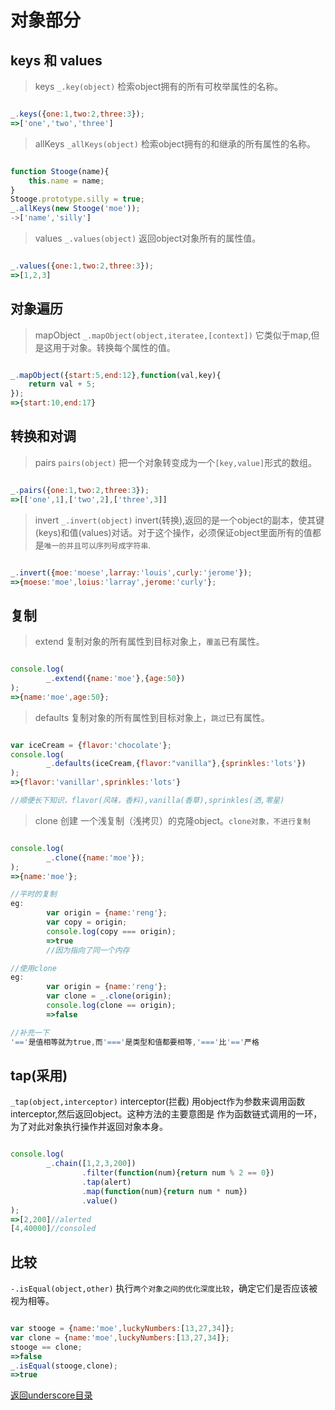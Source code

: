 # 对象部分

## keys 和 values

> keys
`_.key(object)`
检索object拥有的所有可枚举属性的名称。
```javascript

_.keys({one:1,two:2,three:3});
=>['one','two','three']

```

> allKeys
`_allKeys(object)`
检索object拥有的和继承的所有属性的名称。
```javascript

function Stooge(name){
	this.name = name;
}
Stooge.prototype.silly = true;
_.allKeys(new Stooge('moe'));
->['name','silly']

```

> values
`_.values(object)`
返回object对象所有的属性值。
```javascript

_.values({one:1,two:2,three:3});
=>[1,2,3]

```

## 对象遍历

> mapObject
`_.mapObject(object,iteratee,[context])`
它类似于map,但是这用于对象。转换每个属性的值。
```javascript

_.mapObject({start:5,end:12},function(val,key){
	return val + 5;
});
=>{start:10,end:17}

```

## 转换和对调

> pairs
`pairs(object)`
把一个对象转变成为一个`[key,value]`形式的数组。
```javascript

_.pairs({one:1,two:2,three:3});
=>[['one',1],['two',2],['three',3]]

```

> invert
`_.invert(object)`
invert(转换),返回的是一个object的副本，使其键(keys)和值(values)对话。对于这个操作，必须保证object里面所有的值都是`唯一的并且可以序列号成字符串`.
```javascript

_.invert({moe:'moese',larray:'louis',curly:'jerome'});
=>{moese:'moe',loius:'larray',jerome:'curly'};

```

## 复制

> extend
复制对象的所有属性到目标对象上，`覆盖`已有属性。
```javascript

console.log(
		_.extend({name:'moe'},{age:50})
);
=>{name:'moe',age:50};

```

>defaults
复制对象的所有属性到目标对象上，`跳过`已有属性。
```javascript

var iceCream = {flavor:'chocolate'};
console.log(
		_.defaults(iceCream,{flavor:"vanilla"},{sprinkles:'lots'})
);
=>{flavor:'vanillar',sprinkles:'lots'}

//顺便长下知识，flavor(风味，香料),vanilla(香草),sprinkles(洒,零星)

```

> clone
创建 一个浅复制（浅拷贝）的克隆object。`clone对象，不进行复制`
```javascript

console.log(
		_.clone({name:'moe'});
);
=>{name:'moe'};

//平时的复制
eg:
		var origin = {name:'reng'};
		var copy = origin;
		console.log(copy === origin);
		=>true
		//因为指向了同一个内存

//使用clone
eg:
		var origin = {name:'reng'};
		var clone = _.clone(origin);
		console.log(clone == origin);
		=>false

//补充一下
'=='是值相等就为true,而'==='是类型和值都要相等,'==='比'=='严格

```

## tap(采用)
`_tap(object,interceptor)`
interceptor(拦截)
用object作为参数来调用函数interceptor,然后返回object。这种方法的主要意图是
作为函数链式调用的一环，为了对此对象执行操作并返回对象本身。
```javascript

console.log(
		_.chain([1,2,3,200])
				.filter(function(num){return num % 2 == 0})
				.tap(alert)
				.map(function(num){return num * num})
				.value()
);
=>[2,200]//alerted
[4,40000]//consoled

```

## 比较
`-.isEqual(object,other)`
执行`两个对象之间的优化深度比较`，确定它们是否应该被视为相等。
```javascript

var stooge = {name:'moe',luckyNumbers:[13,27,34]};
var clone = {name:'moe',luckyNumbers:[13,27,34]};
stooge == clone;
=>false
_.isEqual(stooge,clone);
=>true

```

[返回underscore目录](../index.md)
